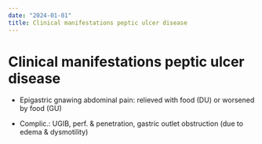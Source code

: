 ```yaml
---
date: "2024-01-01"
title: Clinical manifestations peptic ulcer disease 
---
```


# Clinical manifestations peptic ulcer disease 

* Epigastric gnawing abdominal pain: relieved with food (DU) or worsened by food (GU)

* Complic.: UGIB, perf. & penetration, gastric outlet obstruction (due to edema & dysmotility)

